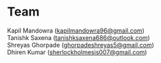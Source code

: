 # Team <br>
Kapil Mandowra (kapilmandowra96@gmail.com)<br>
Tanishk Saxena (tanishksaxena686@outlook.com) <br>
Shreyas Ghorpade (ghorpadeshreyas5@gmail.com) <br>
Dhiren Kumar (sherlockholmesis007@gmail.com)

